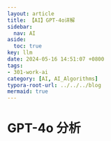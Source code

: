 ```yaml
---
layout: article
title: 【AI】GPT-4o详解
sidebar:
  nav: AI
aside:
  toc: true
key: llm
date: 2024-05-16 14:51:07 +0800
tags:
- 301-work-ai
category: [AI, AI_Algorithms]
typora-root-url: ../../../blog
mermaid: true
---
```

# GPT-4o 分析

